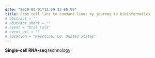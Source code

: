 ```yaml
---
date: "2019-01-01T13:09:13-06:00"
title: From cell line to command line: my journey to bioinformatics
# abstract = ""
# abstract_short = ""
# event = "Oral talk"
# event_url = ""
# location = "Keystone, CO, United States"
---
```


**Single-cell RNA-seq** technology